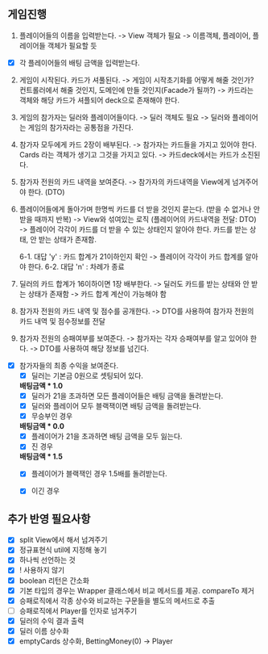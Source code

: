## 게임진행
1. 플레이어들의 이름을 입력받는다.
   -> View 객체가 필요
   -> 이름객체, 플레이어, 플레이어들 객체가 필요할 듯
- [x] 각 플레이어들의 배팅 금액을 입력받는다. 
2. 게임이 시작된다. 카드가 셔풀된다.
   -> 게임이 시작초기화를 어떻게 해줄 것인가? 컨트롤러에서 해줄 것인지, 도메인에 만들 것인지(Facade가 될까?)
   -> 카드라는 객체와 해당 카드가 셔플되어 deck으로 존재해야 한다.

3. 게임의 참가자는 딜러와 플레이어들이다.
   -> 딜러 객체도 필요
   -> 딜러와 플레이어는 게임의 참가자라는 공통점을 가진다.

4. 참가자 모두에게 카드 2장이 배부된다.
   -> 참가자는 카드들을 가지고 있어야 한다. Cards 라는 객체가 생기고 그것을 가지고 있다.
   -> 카드deck에서는 카드가 소진된다.

5. 참가자 전원의 카드 내역을 보여준다.
   -> 참가자의 카드내역을 View에게 넘겨주어야 한다. (DTO)

6. 플레이어들에게 돌아가며 한명씩 카드를 더 받을 것인지 묻는다. (받을 수 없거나 안 받을 때까지 반복)
   -> View와 섞여있는 로직 (플레이어의 카드내역을 전달: DTO)
   -> 플레이어 각각이 카드를 더 받을 수 있는 상태인지 알아야 한다. 카드를 받는 상태, 안 받는 상태가 존재함.

    6-1. 대답 'y' : 카드 합계가 21이하인지 확인
    -> 플레이어 각각이 카드 합계를 알아야 한다.
    6-2. 대답 'n' : 차례가 종료

7. 딜러의 카드 합계가 16이하이면 1장 배부한다.
   -> 딜러도 카드를 받는 상태와 안 받는 상태가 존재함
   -> 카드 합계 계산이 가능해야 함

8. 참가자 전원의 카드 내역 및 점수를 공개한다.
   -> DTO를 사용하여 참가자 전원의 카드 내역 및 점수정보를 전달

9. 참가자 전원의 승패여부를 보여준다.
   -> 참가자는 각자 승패여부를 알고 있어야 한다.
   -> DTO를 사용하여 해당 정보를 넘긴다.

- [x] 참가자들의 최종 수익을 보여준다.
   - [x] 딜러는 기본금 0원으로 셋팅되어 있다.
     
   **배팅금액 * 1.0**
   - [x] 딜러가 21을 초과하면 모든 플레이어들은 배팅 금액을 돌려받는다. 
   - [x] 딜러와 플레이어 모두 블랙잭이면 배팅 금액을 돌려받는다. 
   - [x] 무승부인 경우
     
   **배팅금액 * 0.0**
   - [x] 플레이어가 21을 초과하면 배팅 금액을 모두 잃는다.
   - [x] 진 경우    
    
   **배팅금액 * 1.5**
   - [x] 플레이어가 블랙잭인 경우 1.5배를 돌려받는다.
   - [x] 이긴 경우
   

## 추가 반영 필요사항
- [x] split View에서 해서 넘겨주기
- [x] 정규표현식 util에 지정해 놓기
- [x] 하나씩 선언하는 것
- [x] ! 사용하지 않기
- [x] boolean 리턴은 간소화
- [x] 기본 타입의 경우는 Wrapper 클래스에서 비교 메서드를 제공. compareTo 제거
- [x] 승패로직에서 각종 상수와 비교하는 구문들을 별도의 메서드로 추출
- [ ] 승패로직에서 Player를 인자로 넘겨주기
- [x] 딜러의 수익 결과 출력
- [x] 딜러 이름 상수화
- [x] emptyCards 상수화, BettingMoney(0) -> Player